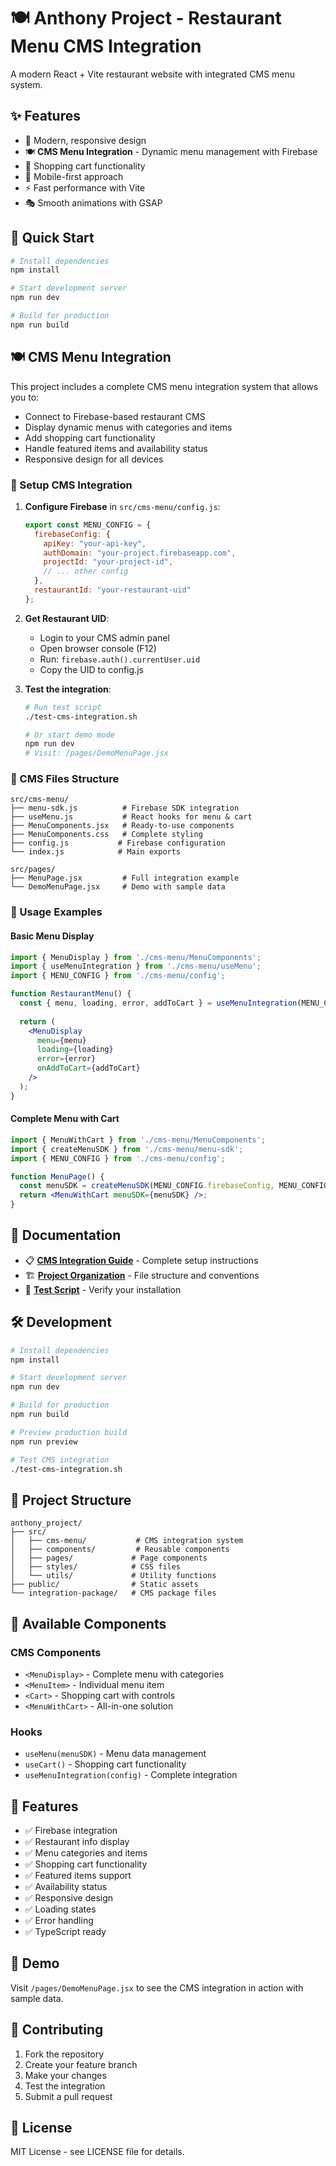 # 🍽️ Anthony Project - Restaurant Menu CMS Integration

A modern React + Vite restaurant website with integrated CMS menu system.

## ✨ Features

- 🎨 Modern, responsive design
- 🍽️ **CMS Menu Integration** - Dynamic menu management with Firebase
- 🛒 Shopping cart functionality
- 📱 Mobile-first approach
- ⚡ Fast performance with Vite
- 🎭 Smooth animations with GSAP

## 🚀 Quick Start

```bash
# Install dependencies
npm install

# Start development server
npm run dev

# Build for production
npm run build
```

## 🍽️ CMS Menu Integration

This project includes a complete CMS menu integration system that allows you to:

- Connect to Firebase-based restaurant CMS
- Display dynamic menus with categories and items
- Add shopping cart functionality
- Handle featured items and availability status
- Responsive design for all devices

### 🔧 Setup CMS Integration

1. **Configure Firebase** in `src/cms-menu/config.js`:
   ```javascript
   export const MENU_CONFIG = {
     firebaseConfig: {
       apiKey: "your-api-key",
       authDomain: "your-project.firebaseapp.com",
       projectId: "your-project-id",
       // ... other config
     },
     restaurantId: "your-restaurant-uid"
   };
   ```

2. **Get Restaurant UID**:
   - Login to your CMS admin panel
   - Open browser console (F12)
   - Run: `firebase.auth().currentUser.uid`
   - Copy the UID to config.js

3. **Test the integration**:
   ```bash
   # Run test script
   ./test-cms-integration.sh
   
   # Or start demo mode
   npm run dev
   # Visit: /pages/DemoMenuPage.jsx
   ```

### 📁 CMS Files Structure

```
src/cms-menu/
├── menu-sdk.js          # Firebase SDK integration
├── useMenu.js           # React hooks for menu & cart
├── MenuComponents.jsx   # Ready-to-use components
├── MenuComponents.css   # Complete styling
├── config.js           # Firebase configuration
└── index.js            # Main exports

src/pages/
├── MenuPage.jsx         # Full integration example
└── DemoMenuPage.jsx     # Demo with sample data
```

### 🎯 Usage Examples

#### Basic Menu Display
```jsx
import { MenuDisplay } from './cms-menu/MenuComponents';
import { useMenuIntegration } from './cms-menu/useMenu';
import { MENU_CONFIG } from './cms-menu/config';

function RestaurantMenu() {
  const { menu, loading, error, addToCart } = useMenuIntegration(MENU_CONFIG);
  
  return (
    <MenuDisplay 
      menu={menu} 
      loading={loading} 
      error={error}
      onAddToCart={addToCart}
    />
  );
}
```

#### Complete Menu with Cart
```jsx
import { MenuWithCart } from './cms-menu/MenuComponents';
import { createMenuSDK } from './cms-menu/menu-sdk';
import { MENU_CONFIG } from './cms-menu/config';

function MenuPage() {
  const menuSDK = createMenuSDK(MENU_CONFIG.firebaseConfig, MENU_CONFIG.restaurantId);
  return <MenuWithCart menuSDK={menuSDK} />;
}
```

## 📖 Documentation

- 📋 **[CMS Integration Guide](./CMS_INTEGRATION_GUIDE.md)** - Complete setup instructions
- 🏗️ **[Project Organization](./ORGANIZATION.md)** - File structure and conventions
- 🔧 **[Test Script](./test-cms-integration.sh)** - Verify your installation

## 🛠️ Development

```bash
# Install dependencies
npm install

# Start development server
npm run dev

# Build for production
npm run build

# Preview production build
npm run preview

# Test CMS integration
./test-cms-integration.sh
```

## 📁 Project Structure

```
anthony_project/
├── src/
│   ├── cms-menu/           # CMS integration system
│   ├── components/         # Reusable components
│   ├── pages/             # Page components
│   ├── styles/            # CSS files
│   └── utils/             # Utility functions
├── public/                # Static assets
└── integration-package/   # CMS package files
```

## 🎨 Available Components

### CMS Components
- `<MenuDisplay>` - Complete menu with categories
- `<MenuItem>` - Individual menu item
- `<Cart>` - Shopping cart with controls
- `<MenuWithCart>` - All-in-one solution

### Hooks
- `useMenu(menuSDK)` - Menu data management
- `useCart()` - Shopping cart functionality  
- `useMenuIntegration(config)` - Complete integration

## 🌟 Features

- ✅ Firebase integration
- ✅ Restaurant info display
- ✅ Menu categories and items
- ✅ Shopping cart functionality
- ✅ Featured items support
- ✅ Availability status
- ✅ Responsive design
- ✅ Loading states
- ✅ Error handling
- ✅ TypeScript ready

## 📱 Demo

Visit `/pages/DemoMenuPage.jsx` to see the CMS integration in action with sample data.

## 🤝 Contributing

1. Fork the repository
2. Create your feature branch
3. Make your changes
4. Test the integration
5. Submit a pull request

## 📄 License

MIT License - see LICENSE file for details.